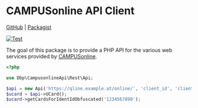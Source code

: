 # CAMPUSonline API Client

[GitHub](https://github.com/digital-blueprint/campusonline-api) |
[Packagist](https://packagist.org/packages/dbp/campusonline-api)

[![Test](https://github.com/digital-blueprint/campusonline-api/actions/workflows/test.yml/badge.svg)](https://github.com/digital-blueprint/campusonline-api/actions/workflows/test.yml)

The goal of this package is to provide a PHP API for the various web services
provided by [CAMPUSonline](https://www.campusonline.tugraz.at).

```php
<?php

use Dbp\CampusonlineApi\Rest\Api;

$api = new Api('https://qline.example.at/online/', 'client_id', 'client_secret');
$ucard = $api->UCard();
$ucard->getCardsForIdentIdObfuscated('1234567890');
```